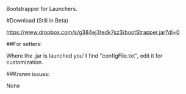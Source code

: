 Bootstrapper for Launchers.

#Download (Still in Beta)

https://www.dropbox.com/s/g384ej3tedk7sz3/bootStrapper.jar?dl=0

##For setters:

Where the .jar is launched you'll find "configFile.txt", edit it for customization.

##Known issues:

None